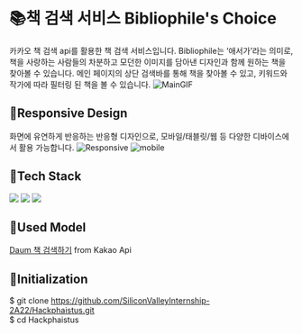 # 📚책 검색 서비스 Bibliophile's Choice

카카오 책 검색 api를 활용한 책 검색 서비스입니다. Bibliophile는 ‘애서가’라는 의미로, 책을 사랑하는 사람들의 차분하고 모던한 이미지를 담아낸 디자인과 함께 원하는 책을 찾아볼 수 있습니다. 메인 페이지의 상단 검색바를 통해 책을 찾아볼 수 있고, 키워드와 작가에 따라 필터링 된 책을 볼 수 있습니다.
![MainGIF](https://github.com/su-aJ815/bookFinder/assets/85851785/0133134e-6721-4e89-a598-7f9668b240ad)


## 📎Responsive Design

화면에 유연하게 반응하는 반응형 디자인으로, 모바일/태블릿/웹 등 다양한 디바이스에서 활용 가능합니다.
![Responsive](https://github.com/su-aJ815/bookFinder/assets/85851785/462edcbd-b575-4217-874e-1b95c9e54c64)
![mobile](https://github.com/su-aJ815/bookFinder/assets/85851785/21251d4a-b196-4510-a6b2-7df1f7e410eb)


## 📎Tech Stack
<img src="https://img.shields.io/badge/React-61DAFB?style=for-the-badge&logo=기술스택아이콘&logoColor=white">
<img src="https://img.shields.io/badge/typescript-3178C6?style=for-the-badge&logo=기술스택아이콘&logoColor=white">
<img src="https://img.shields.io/badge/npm-CB3837?style=for-the-badge&logo=기술스택아이콘&logoColor=white">
 <br>


## 📎Used Model
[Daum 책 검색하기](https://developers.kakao.com/docs/latest/ko/daum-search/dev-guide#search-book) from Kakao Api


## 📎Initialization
$ git clone https://github.com/SiliconValleyInternship-2A22/Hackphaistus.git <br/>
$ cd Hackphaistus
